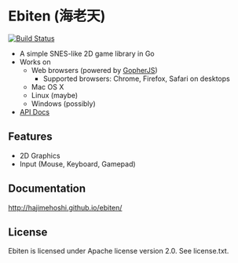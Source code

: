 # Ebiten (海老天)

[![Build Status](https://travis-ci.org/hajimehoshi/ebiten.svg?branch=master)](https://travis-ci.org/hajimehoshi/ebiten)

* A simple SNES-like 2D game library in Go
* Works on
  * Web browsers (powered by [GopherJS](http://gopherjs.org/))
    * Supported browsers: Chrome, Firefox, Safari on desktops
  * Mac OS X
  * Linux (maybe)
  * Windows (possibly)
* [API Docs](http://godoc.org/github.com/hajimehoshi/ebiten)

## Features

* 2D Graphics
* Input (Mouse, Keyboard, Gamepad)

## Documentation

http://hajimehoshi.github.io/ebiten/

## License

Ebiten is licensed under Apache license version 2.0. See license.txt.
